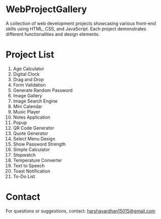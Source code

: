 # WebProjectGallery
A collection of web development projects showcasing various front-end skills using HTML, CSS, and JavaScript. Each project demonstrates different functionalities and design elements.


# Project List

1. Age Calculator
2. Digital Clock
3. Drag and Drop
4. Form Validation
5. Generate Random Password
6. Image Gallery
7. Image Search Engine
8. Mini Calendar
9. Music Player
10. Notes Application
11. Popup
12. QR Code Generator
13. Quote Generator
14. Select Menu Design
15. Show Password Strength
16. Simple Calculator
17. Stopwatch
18. Temperature Converter
19. Text to Speech
20. Toast Notification
21. To-Do List

# Contact
For questions or suggestions, contact:
harshavardhan15015@gmail.com
